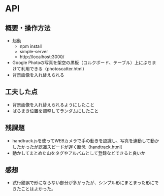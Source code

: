 # API
## 概要・操作方法
 - 起動 
   - npm install
   - simple-server
   - http://localhost:3000/
 - Google Photoの写真を架空の黒板（コルクボード、テーブル）上にぶちまけて利用できる（photoscatter.html）
 - 背景画像を入れ替えられる 
## 工夫した点
 - 背景画像を入れ替えられるようにしたこと
 - ばらまき位置を調整してランダムにしたこと 
## 残課題
 - handtrack.jsを使ってWEBカメラで手の動きを認識し、写真を連動して動かしたかったが認識スピードが遅く断念（handtrack.html）
 - 動かしてまとめた山をタグやアルバムとして登録などできると良いか 
## 感想
 - 試行錯誤で形にならない部分が多かったが、シンプル形にまとまった形にできたことはよかった。
